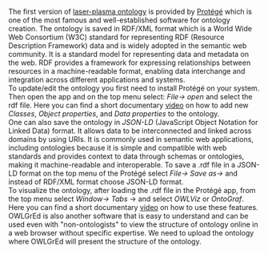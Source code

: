 The first version of [laser-plasma ontology](https://github.com/ComputationalRadiationPhysics/laser_plasma_ontology/blob/master/laser-plasma_ontology.rdf) is provided by [Protégé](https://protege.stanford.edu/)  which is one of the most famous and well-established software for ontology creation. The ontology is saved in RDF/XML format which is a World Wide Web Consortium (W3C) standard for representing RDF (Resource Description Framework) data and is widely adopted in the semantic web community. It is a standard model for representing data and metadata on the web. RDF provides a framework for expressing relationships between resources in a machine-readable format, enabling data interchange and integration across different applications and systems.  
To update/edit the ontology you first need to install Protégé on your system. Then open the app and on the top menu select: _File-> open_ and select the rdf file. Here you can find a short documentary [video](https://www.youtube.com/watch?app=desktop&v=LQ4iW3PO36E&t=660s) on how to add new _Classes_, _Object properties_, and _Data properties_ to the ontology.  
One can also save the ontology in _JSON-LD_ (JavaScript Object Notation for Linked Data) format. It allows data to be interconnected and linked across domains by using URIs.  It is commonly used in semantic web applications, including ontologies because it is simple and compatible with web standards and provides context to data through schemas or ontologies, making it machine-readable and interoperable. To save a .rdf file in a JSON-LD format on the top menu of the Protégé select _File-> Save as->_ and instead of RDF/XML format choose JSON-LD format.  
To visualize the ontology, after loading the .rdf file in the Protégé app, from the top menu select _Window-> Tabs_ -> and select _OWLViz_ or _OntoGraf_.  Here you can find a short documentary [video](https://www.youtube.com/watch?v=2nC2GDnfbnU) on how to use these features. OWLGrEd is also another software that is easy to understand and can be used even with "non-ontologists" to view the structure of ontology online in a web browser without specific expertise. We need to upload the ontology where OWLGrEd will present the structure of the ontology.
